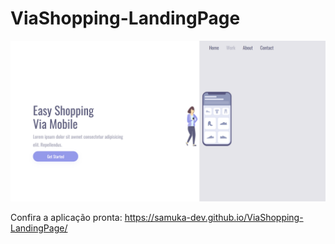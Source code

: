 # ViaShopping-LandingPage

<img src="https://github.com/samuka-dev/ViaShopping-LandingPage/blob/master/assets/desktop.png?raw=true" />

Confira a aplicação pronta: https://samuka-dev.github.io/ViaShopping-LandingPage/
